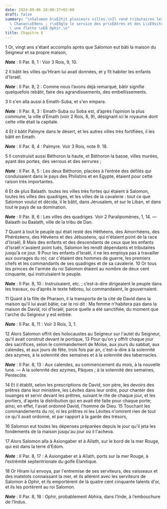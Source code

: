 ```yaml
---
date: 2024-09-06 20:00:37+02:00
draft: false
summary: "\nSalomon b\xE2tit plusieurs villes.\nIl rend tributaires les restes des\
  \ Chanan\xE9ens ; r\xE8gle le service des pr\xEAtres et des L\xE9vites, et envoie\
  \ une flotte \xE0 Ophir.\n"
title: Chapitre 8
---
```





1 Or, vingt ans s'étant accomplis après que Salomon eut bâti la maison du Seigneur et sa propre maison,

***Note*** :  II Par. 8, 1 : Voir 3 Rois, 9, 10.

2 Il bâtit les villes qu'Hiram lui avait données, et y fit habiter les enfants d'Israël.

***Note*** :  II Par. 8, 2 : Comme nous l’avons déjà remarqué, bâtir signifie quelquefois rebâtir, faire des agrandissements, des embellissements.


3 Il s'en alla aussi à Emath-Suba, et s'en empara.

***Note*** :  II Par. 8, 3 : Emath-Suba ou Soba est, d’après l’opinion la plus commune, la ville d’Emath (voir 2 Rois, 8, 9), désignant ici le royaume dont cette ville était la capitale.

4 Et il bâtit Palmyre dans le désert, et les autres villes très fortifiées, il les bâtit en Emath.

***Note*** :  II Par. 8, 4 : Palmyre. Voir 3 Rois, note 9. 18.

5 Il construisit aussi Béthoron la haute, et Béthoron la basse, villes murées, ayant des portes, des verrous et des serrures ;

***Note*** :  II Par. 8, 5 : Les deux Béthoron, placées à l’entrée des défilés qui conduisaient dans le pays des Philistins et en Egypte, étaient pour cette raison très importantes.

6 Et de plus Balaath. toutes les villes très fortes qui étaient à Salomon, toutes les villes des quadriges, et les villes de la cavalerie : tout ce que Salomon voulut et décida, il le bâtit, dans Jérusalem, et sur le Liban, et dans tout le pays de sa domination.

***Note*** :  II Par. 8, 6 : Les villes des quadriges. Voir 2 Paralipomènes, 1, 14. ― Balaath ou Baalath, ville de la tribu de Dan.

7 Quant à tout le peuple qui était resté des Héthéens, des Amorrhéens, des Phérézéens, des Hévéens et des Jébuséens, qui n'étaient point de la race d'Israël, 8 Mais des enfants et des descendants de ceux que les enfants d'Israël n'avaient point tués, Salomon les rendit dépendants et tributaires jusqu'à ce jour. 9 Pour les enfants d'Israël, il ne les employa pas à travailler aux ouvrages du roi; car c'étaient des hommes de guerre, les premiers chefs et les commandants de ses quadriges et de sa cavalerie. 10 Or tous les princes de l'armée du roi Salomon étaient au nombre de deux cent cinquante, qui instruisaient le peuple.

***Note*** :  II Par. 8, 10 : Instruisaient, etc. ; c’est-à-dire dirigeaient le peuple dans les travaux, ou d’après le texte hébreu, lui commandaient, le gouvernaient.


11 Quant à la fille de Pharaon, il la transporta de la cité de David dans la maison qu'il lui avait bâtie; car le roi dit : Ma femme n'habitera pas dans la maison de David, roi d'Israël, parce quelle a été sanctifiée, du moment que l'arche du Seigneur y est entrée.

***Note*** :  II Par. 8, 11 : Voir 3 Rois, 3, 1.


12 Alors Salomon offrit des holocaustes au Seigneur sur l'autel du Seigneur, qu'il avait construit devant le portique, 13 Pour qu'on y offrît chaque jour des sacrifices, selon le commandement de Moïse, aux jours du sabbat, aux calendes, et aux jours de fête, trois fois par an, c'est-à-dire à la solennité des azymes, à la solennité des semaines et à la solennité des tabernacles.

***Note*** :  II Par. 8, 13 : Aux calendes, au commencement du mois, à la nouvelle lune. ― A la solennité des azymes, Pâques ; à la solennité des semaines, Pentecôte.

14 Et il établit, selon les prescriptions de David, son père, les devoirs des prêtres dans leur ministère, les Lévites dans leur ordre, pour chanter des louanges et servir devant les prêtres, suivant le rite de chaque jour, et les portiers, d'après la distribution qui en avait été faite pour chaque porte; ainsi, en effet, l'avait ordonné David, l'homme de Dieu. 15 Touchant les commandements du roi, ni les prêtres ni les Lévites n'omirent rien de tout ce qu'il avait ordonné, et par rapport à la garde des trésors,


16 Salomon eut toutes les dépenses préparées depuis le jour qu'il jeta les fondements de la maison jusqu'au jour où il l'acheva.


17 Alors Salomon alla à Asiongaber et à Aïlath, sur le bord de la mer Rouge, qui est dans la terre d'Edom.

***Note*** :  II Par. 8, 17 : A Asiongaber et à Aïlath, ports sur la mer Rouge, à l’extrémité septentrionale du golfe Elanitique.

18 Or Hiram lui envoya, par l'entremise de ses serviteurs, des vaisseaux et des matelots connaissant la mer, et ils allèrent avec les serviteurs de Salomon à Ophir, et ils emportèrent de là quatre cent cinquante talents d'or, et ils les portèrent au roi Salomon.

***Note*** :  II Par. 8, 18 : Ophir, probablement Abhira, dans l’Inde, à l’embouchure de l’Indus.

